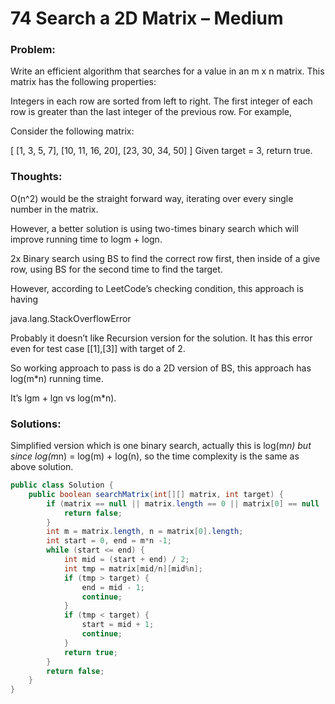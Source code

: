 # 74 Search a 2D Matrix – Medium


### Problem:



Write an efficient algorithm that searches for a value in an m x n matrix. This matrix has the following properties:

Integers in each row are sorted from left to right.
The first integer of each row is greater than the last integer of the previous row.
For example,

Consider the following matrix:

[
  [1,   3,  5,  7],
  [10, 11, 16, 20],
  [23, 30, 34, 50]
]
Given target = 3, return true.


### Thoughts:



O(n^2) would be the straight forward way, iterating over every single number in the matrix.

However, a better solution is using two-times binary search which will improve running time to logm + logn.

2x Binary search using BS to find the correct row first, then inside of a give row, using BS for the second time to find the target.

However, according to LeetCode’s checking condition, this approach is having

java.lang.StackOverflowError

Probably it doesn’t like Recursion version for the solution. It has this error even for test case [[1],[3]] with target of 2.

So working approach to pass is do a 2D version of BS, this approach has log(m*n) running time.

It’s lgm + lgn vs log(m*n).


### Solutions:

Simplified version which is one binary search, actually this is log(m*n) but since log(m*n) = log(m) + log(n), so the time complexity is the same as above solution.

```java
public class Solution {
    public boolean searchMatrix(int[][] matrix, int target) {
        if (matrix == null || matrix.length == 0 || matrix[0] == null || matrix[0].length == 0) {
            return false;
        }
        int m = matrix.length, n = matrix[0].length;
        int start = 0, end = m*n -1;
        while (start <= end) {
            int mid = (start + end) / 2;
            int tmp = matrix[mid/n][mid%n];
            if (tmp > target) {
                end = mid - 1;
                continue;
            }
            if (tmp < target) {
                start = mid + 1;
                continue;
            }
            return true;
        }
        return false;
    }
}
```